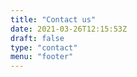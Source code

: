 ```yaml
---
title: "Contact us"
date: 2021-03-26T12:15:53Z
draft: false
type: "contact"
menu: "footer"
---
```


